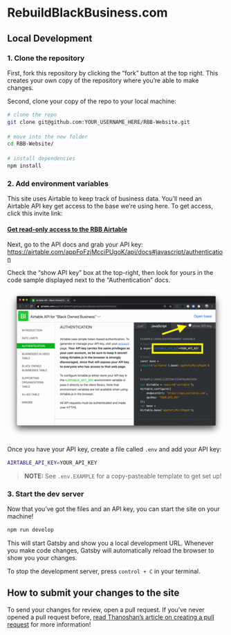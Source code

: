 # RebuildBlackBusiness.com

## Local Development

### 1. Clone the repository

First, fork this repository by clicking the “fork” button at the top right. This creates your own copy of the repository where you’re able to make changes.

Second, clone your copy of the repo to your local machine:

```bash
# clone the repo
git clone git@github.com:YOUR_USERNAME_HERE/RBB-Website.git

# move into the new folder
cd RBB-Website/

# install dependencies
npm install
```

### 2. Add environment variables

This site uses Airtable to keep track of business data. You’ll need an Airtable API key get access to the base we’re using here. To get access, click this invite link:

#### [Get read-only access to the RBB Airtable](https://bit.ly/3gSMniS)

Next, go to the API docs and grab your API key:
https://airtable.com/appFoFzjMcciPUgoK/api/docs#javascript/authentication

Check the “show API key” box at the top-right, then look for yours in the code sample displayed next to the “Authentication” docs.

![Airtable API key in the docs](docs/images/airtable-api-key.png)

Once you have your API key, create a file called `.env` and add your API key:

```bash
AIRTABLE_API_KEY=YOUR_API_KEY
```

> **NOTE:** See `.env.EXAMPLE` for a copy-pasteable template to get set up!

### 3. Start the dev server

Now that you’ve got the files and an API key, you can start the site on your machine!

```bash
npm run develop
```

This will start Gatsby and show you a local development URL. Whenever you make code changes, Gatsby will automatically reload the browser to show you your changes.

To stop the development server, press `control + C` in your terminal.

## How to submit your changes to the site

To send your changes for review, open a pull request. If you’ve never opened a pull request before, [read Thanoshan’s article on creating a pull request](https://www.freecodecamp.org/news/how-to-make-your-first-pull-request-on-github-3/) for more information!
